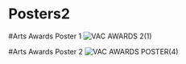 # Posters2

#Arts Awards Poster 1
![VAC AWARDS 2(1)](https://user-images.githubusercontent.com/77594578/182001957-7b36c569-3ebd-4fa5-85da-f3f2b2389992.png)

#Arts Awards Poster 2
![VAC AWARDS POSTER(4)](https://user-images.githubusercontent.com/77594578/182001986-3c6a8794-441b-4e43-94fb-5f154847c4fd.png)
